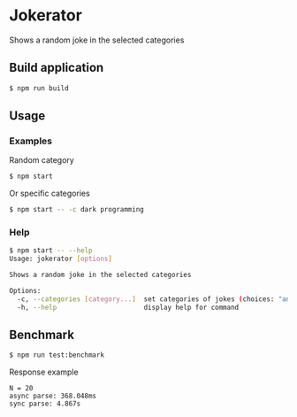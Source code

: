 # Jokerator

Shows a random joke in the selected categories

## Build application

```bash
$ npm run build
```

## Usage

### Examples
Random category
```bash
$ npm start
```
Or specific categories
```bash
$ npm start -- -c dark programming
```
### Help
```bash
$ npm start -- --help
Usage: jokerator [options]

Shows a random joke in the selected categories

Options:
  -c, --categories [category...]  set categories of jokes (choices: "any", "misc", "programming", "dark", "pun", "spooky", "christmas", default: random category)
  -h, --help                      display help for command
```

## Benchmark

```bash
$ npm run test:benchmark
```
Response example
```
N = 20
async parse: 368.048ms
sync parse: 4.867s
```


